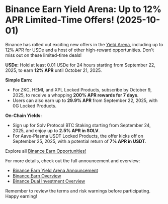 # Binance Earn Yield Arena: Up to 12% APR Limited-Time Offers! (2025-10-01)

Binance has rolled out exciting new offers in the [Yield Arena](https://www.binance.com/en/events/yield-arena), including up to 12% APR for USDe and a host of other high-reward opportunities. Don't miss out on these limited-time deals!

**USDe:** Hold at least 0.01 USDe for 24 hours starting from September 22, 2025, to earn **12% APR** until October 21, 2025.

**Simple Earn:** 
- For ZKC, HEMI, and XPL Locked Products, subscribe by October 9, 2025, to receive a whopping **200% APR rewards for 7 days**.
- Users can also earn up to **29.9% APR** from September 22, 2025, with 0G Locked Products.

**On-Chain Yields:** 
- Sign up for Solv Protocol BTC Staking starting from September 24, 2025, and enjoy up to **2.5% APR in SOLV**.
- For Aave-Plasma USDT Locked Products, the offer kicks off on September 25, 2025, with a potential return of **7% APR in USDT**.

Explore all [Binance Earn Opportunities!](https://www.binance.com/en/events/yield-arena)

For more details, check out the full announcement and overview:
- [Binance Earn Yield Arena Announcement](https://www.binance.com/en/support/announcement/detail/44567119cf964939bb87eb5e938f106f)
- [Binance Earn Overview](https://www.binance.com/en/earn/simple-earn)
- [Binance Dual Investment Overview](https://www.binance.com/en/dual-investment)

Remember to review the terms and risk warnings before participating. Happy earning!